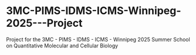 # 3MC-PIMS-IDMS-ICMS-Winnipeg-2025---Project
Project for the 3MC - PIMS - IDMS - ICMS - Winnipeg 2025 Summer School on Quantitative Molecular and Cellular Biology
